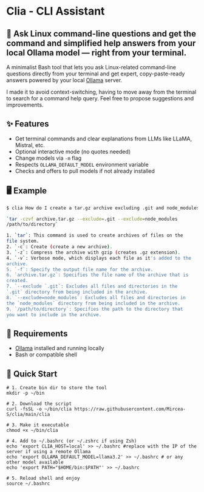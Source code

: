 # Clia - CLI Assistant
🔧 Ask Linux command-line questions and get the command and simplified help answers from your local Ollama model — right from your terminal.
---

A minimalist Bash tool that lets you ask Linux-related command-line questions directly from your terminal and get expert, copy-paste-ready answers powered by your local [Ollama](https://ollama.com/) server.

I made it to avoid context-switching, having to move away from the terminal to search for a command help query. Feel free to propose suggestions and improvements.

## ✨ Features

- Get terminal commands and clear explanations from LLMs like LLaMA, Mistral, etc.
- Optional interactive mode (no quotes needed)
- Change models via `-m` flag
- Respects `OLLAMA_DEFAULT_MODEL` environment variable
- Checks and offers to pull models if not already installed

## 🖥️ Example

```bash
$ clia How do I create a tar.gz archive excluding .git and node_modules folders?

`tar -czvf archive.tar.gz --exclude=.git --exclude=node_modules 
/path/to/directory`

1. `tar`: This command is used to create archives of files on the 
file system.
2. `-c`: Create (create a new archive).
3. `-z`: Compress the archive with gzip (creates .gz extension).
4. `-v`: Verbose mode, which displays each file as it's added to the 
archive.
5. `-f`: Specify the output file name for the archive.
6. `archive.tar.gz`: Specifies the file name of the archive that is 
created.
7. `--exclude `.git`: Excludes all files and directories in the 
`.git` directory from being included in the archive.
8. `--exclude=node_modules`: Excludes all files and directories in 
the `node_modules` directory from being included in the archive.
9. `/path/to/directory`: Specifies the path to the directory that 
you want to include in the archive.


```

## 🔧 Requirements

* [Ollama](https://ollama.com/)  installed and running locally
* Bash or compatible shell

## 🧪 Quick Start

```
# 1. Create bin dir to store the tool
mkdir -p ~/bin

# 2. Download the script
curl -fsSL -o ~/bin/clia https://raw.githubusercontent.com/Mircea-S/clia/main/clia

# 3. Make it executable
chmod +x ~/bin/clia

# 4. Add to ~/.bashrc (or ~/.zshrc if using Zsh)
echo 'export CLIA_HOST=local' >> ~/.bashrc #replace with the IP of the server if using a remote Ollama
echo 'export OLLAMA_DEFAULT_MODEL=llama3.2' >> ~/.bashrc # or any other model available
echo 'export PATH="$HOME/bin:$PATH"' >> ~/.bashrc

# 5. Reload shell and enjoy
source ~/.bashrc
```

